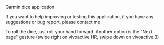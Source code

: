 Garmin dice application

If you want to help improving or testing this application, if you have any suggestions or bug report, please contact me

To roll the dice, just roll your hand forward. Another option is the "Next page" gesture (swipe right on vivoactive HR, swipe down on vivoactive 3)